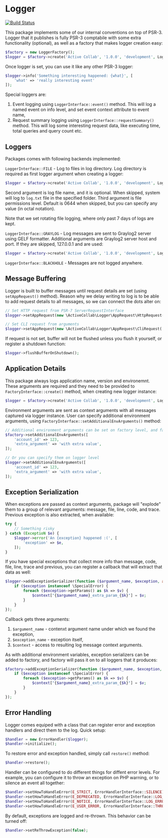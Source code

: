 # Logger

[![Build Status](https://travis-ci.org/activecollab/logger.svg?branch=master)](https://travis-ci.org/activecollab/logger)

This package implements some of our internal conventions on top of PSR-3. Logger that it publishes is fully PSR-3 comptabile with some extra functionality (optional), as well as a factory that makes logger creation easy:
 
```php
$factory = new LoggerFactory();
$logger = $factory->create('Active Collab', '1.0.0', 'development', LoggerInterface::LOG_FOR_DEBUG, LoggerInterface::FILE, '/path/to/logs/dir');
```

Once logger is set, you can use it like any other PSR-3 logger:

```php
$logger->info('Something interesting happened: {what}', [
    'what' => 'really interesting event'
]);
```

Special loggers are:

1. Event logging using `LoggerInterface::event()` method. This will log a named event on info level, and set event context attribute to event name,
1. Request summary logging using `LoggerInterface::requestSummary()` method. This will log some interesting request data, like executing time, total queries and query count etc.

## Loggers

Packages comes with following backends implemented:

`LoggerInterface::FILE` - Log to files in log directory. Log directory is required as first logger argument when creating a logger:

```php
$logger = $factory->create('Active Collab', '1.0.0', 'development', LoggerInterface::LOG_FOR_DEBUG, LoggerInterface::FILE, '/path/to/logs/dir', 'my-awesome-logs.txt', 0777);
```

Second argument is log file name, and it is optional. When skipped, system will log to `log.txt` file in the specified folder.
Third argument is file permissions level. Default is 0644 when skipped, but you can specify any value (in octal notation).

Note that we set rotating file logging, where only past 7 days of logs are kept.

`LoggerInterface::GRAYLOG` - Log messages are sent to Graylog2 server using GELF formatter. Additional arguments are Graylog2 server host and port. If they are skipped, 127.0.0.1 and are used:

```php
$logger = $factory->create('Active Collab', '1.0.0', 'development', LoggerInterface::LOG_FOR_DEBUG, LoggerInterface::GRAYLOG, 'graylog.company.com', 12201);
```

`LoggerInterface::BLACKHOLE` - Messages are not logged anywhere.

## Message Buffering

Logger is built to buffer messages until request details are set (using `setAppRequest()` method). Reason why we delay writing to log is to be able to add request details to all messages, so we can connect the dots alter on:

```php
// Set HTTP request from PSR-7 ServerRequestInterface
$logger->setAppRequest(new \ActiveCollab\Logger\AppRequest\HttpRequest($request));

// Set CLI request from arguments
$logger->setAppRequest(new \ActiveCollab\Logger\AppRequest\CliRequest('session ID', $_SERVER['argv']));
```

If request is not set, buffer will not be flushed unless you flush it yourself, or register a shutdown function:

```php
$logger->flushBufferOnShutdown();
```

## Application Details

This package always logs application name, version and environemnt. These arguments are required and they need to be provided to `FactoryInterface::create()` method, when creating new logger instance:

```php
$logger = $factory->create('Active Collab', '1.0.0', 'development', LoggerInterface::LOG_FOR_DEBUG, LoggerInterface::FILE, '/path/to/logs/dir');
```

Environment arguments are sent as context arguments with all messages captured via logger instance. User can specify additional environment arguments, using `FactoryInterface::setAdditionalEnvArguments()` method:

```php
// Additional environment arguments can be set on factory level, and factory will pass them to all loggers that it produces
$factory->setAdditionalEnvArguments([
    'account_id' => 123,
    'extra_argument' => 'with extra value',
]);

// Or you can specify them on logger level
$logger->setAdditionalEnvArguments([
    'account_id' => 123,
    'extra_argument' => 'with extra value',
]);
```

## Exception Serialization

When exceptions are passed as context arguments, package will "explode" them to a group of relevant arguments: message, file, line, code, and trace. Previous exception is also extracted, when available:

```php
try {
    // Something risky
} catch (ExceptioN $e) {
    $logger->error('An {exception} happened :(', [
        'exception' => $e,
    ]);
}
```

If you have special exceptions that collect more info than message, code, file, line, trace and previous, you can register a callback that will extract that data as well:

```php
$logger->addExceptionSerializer(function ($argument_name, $exception, array &$context) {
    if ($exception instanceof \SpecialError) {
        foreach ($exception->getParams() as $k => $v) {
            $context["{$argument_name}_extra_param_{$k}"] = $v;
        }
    }
});
```

Callback gets three arguments:

1. `$argument_name` - contenxt argument name under which we found the exception,
1. `$exception_name` - exception itself,
1. `$context` - access to resulting log message context arguments.

As with additional environment variables, exception serializers can be added to factory, and factory will pass it on to all loggers that it produces:

```php
$factory->addExceptionSerializer(function ($argument_name, $exception, array &$context) {
    if ($exception instanceof \SpecialError) {
        foreach ($exception->getParams() as $k => $v) {
            $context["{$argument_name}_extra_param_{$k}"] = $v;
        }
    }
});
```

## Error Handling

Logger comes equiped with a class that can register error and exception handlers and direct them to the log. Quick setup:

```php
$handler = new ErrorHandler($logger);
$handler->initialize();
```

To restore error and exception handled, simply call `restore()` method:

```php
$handler->restore();
```

Handler can be configured to do different things for diffent error levels. For example, you can configure it to throw an exception on PHP warning, or to silence an event all together:

```php
$handler->setHowToHandleError(E_STRICT, ErrorHandlerInterface::SILENCE);
$handler->setHowToHandleError(E_DEPRECATED, ErrorHandlerInterface::LOG_NOTICE);
$handler->setHowToHandleError(E_NOTICE, ErrorHandlerInterface::LOG_ERROR);
$handler->setHowToHandleError(E_USER_ERROR, ErrorHandlerInterface::THROW_EXCEPTION);
```

By default, exceptions are logged and re-thrown. This behavior can be turned off:

```php
$handler->setReThrowException(false);
```
